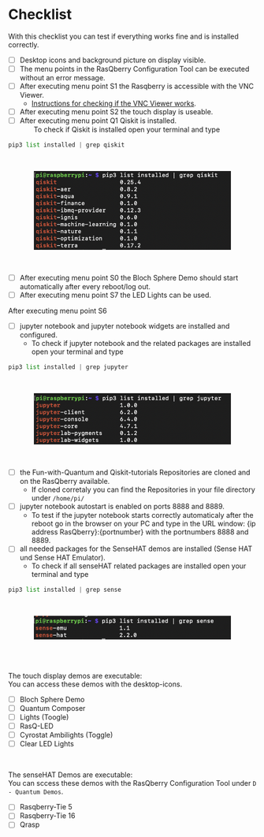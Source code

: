 # Checklist
With this checklist you can test if everything works fine and is installed correctly.<br/>

- [ ] Desktop icons and background picture on display visible.<br/>
- [ ] The menu points in the RasQberry Configuration Tool can be executed without an error message.<br/>
- [ ] After executing menu point S1 the Rasqberry is accessible with the VNC Viewer.<br/>
    - [Instructions for checking if the VNC Viewer works](./RasQberry_Setup.md#install-vnc-viewer).<br/>
- [ ] After executing menu point S2 the touch display is useable.<br/>
- [ ] After executing menu point Q1 Qiskit is installed.<br/>
&emsp;&emsp;To check if Qiskit is installed open your terminal and type<br/> 
```python
pip3 list installed | grep qiskit
```
<br/>
<p align="center">  
<img src="../Artwork/terminal_qiskit.png" alt="drawing" width="400"/> <br/>
</p>
<br/>

- [ ] After executing menu point S0 the Bloch Sphere Demo should start automatically after every reboot/log out.<br/>
- [ ] After executing menu point S7 the LED Lights can be used.<br/>

After executing menu point S6<br/>
- [ ] jupyter notebook and jupyter notebook widgets are installed and configured. <br/>
    - To check if jupyter notebook and the related packages are installed open your terminal and type
```python
pip3 list installed | grep jupyter
```
<br/>
<p align="center">  
<img src="../Artwork/terminal_jupyter.png" alt="drawing" width="400"/> <br/>
</p>
<br/>

- [ ] the Fun-with-Quantum and Qiskit-tutorials Repositories are cloned and on the RasQberry available.<br/>
    - If cloned corretaly you can find the Repositories in your file directory under `/home/pi/`<br/>
- [ ] jupyter notebook autostart is enabled on ports 8888 and 8889. <br/>
    - To test if the jupyter notebook starts correctly automaticaly after the reboot go in the browser on your PC and type in the URL window: {ip address RasQberry}:{portnumber} with the portnumbers 8888 and 8889.<br/>
- [ ] all needed packages for the SenseHAT demos are installed (Sense HAT und Sense HAT Emulator). <br/>
    - To check if all senseHAT related packages are installed open your terminal and type<br>

```python
pip3 list installed | grep sense
```
<br/>
<p align="center">  
<img src="../Artwork/terminal_sense.png" alt="drawing" width="400"/> <br/>
</p>
<br/>
<br/>

The touch display demos are executable:<br/>
You can access these demos with the desktop-icons.<br/>
- [ ] Bloch Sphere Demo<br/>
- [ ] Quantum Composer<br/>
- [ ] Lights (Toogle)<br/>
- [ ] RasQ-LED <br/>
- [ ] Cyrostat Ambilights (Toggle)<br/>
- [ ] Clear LED Lights<br/>
<br/>

The senseHAT Demos are executable:<br/>
You can sccess these demos with the RasQberry Configuration Tool under `D - Quantum Demos`.<br/>
- [ ] Rasqberry-Tie 5<br/>
- [ ] Rasqberry-Tie 16<br/>
- [ ] Qrasp<br/>